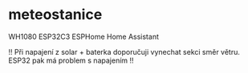 # meteostanice
WH1080 ESP32C3 ESPHome Home Assistant

!! Při napajení z solar + baterka doporučuji vynechat sekci směr větru. ESP32 pak má problem s napajením !!
